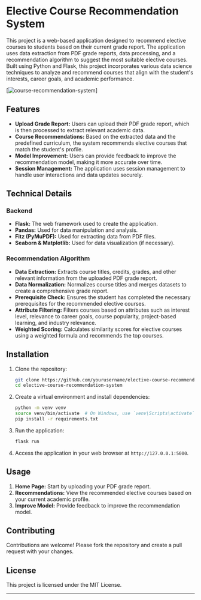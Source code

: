 # Elective Course Recommendation System

This project is a web-based application designed to recommend elective courses to students based on their current grade report. The application uses data extraction from PDF grade reports, data processing, and a recommendation algorithm to suggest the most suitable elective courses. Built using Python and Flask, this project incorporates various data science techniques to analyze and recommend courses that align with the student's interests, career goals, and academic performance.

[![course-recommendation-system](https://github.com/user-attachments/assets/9371367c-d25f-4fcc-baa7-afa151b45cdb)]


## Features

- **Upload Grade Report:** Users can upload their PDF grade report, which is then processed to extract relevant academic data.
- **Course Recommendations:** Based on the extracted data and the predefined curriculum, the system recommends elective courses that match the student's profile.
- **Model Improvement:** Users can provide feedback to improve the recommendation model, making it more accurate over time.
- **Session Management:** The application uses session management to handle user interactions and data updates securely.

## Technical Details

### Backend

- **Flask:** The web framework used to create the application.
- **Pandas:** Used for data manipulation and analysis.
- **Fitz (PyMuPDF):** Used for extracting data from PDF files.
- **Seaborn & Matplotlib:** Used for data visualization (if necessary).

### Recommendation Algorithm

- **Data Extraction:** Extracts course titles, credits, grades, and other relevant information from the uploaded PDF grade report.
- **Data Normalization:** Normalizes course titles and merges datasets to create a comprehensive grade report.
- **Prerequisite Check:** Ensures the student has completed the necessary prerequisites for the recommended elective courses.
- **Attribute Filtering:** Filters courses based on attributes such as interest level, relevance to career goals, course popularity, project-based learning, and industry relevance.
- **Weighted Scoring:** Calculates similarity scores for elective courses using a weighted formula and recommends the top courses.

## Installation

1. Clone the repository:

   ```bash
   git clone https://github.com/yourusername/elective-course-recommendation-system.git
   cd elective-course-recommendation-system
   ```

2. Create a virtual environment and install dependencies:

   ```bash
   python -m venv venv
   source venv/bin/activate  # On Windows, use `venv\Scripts\activate`
   pip install -r requirements.txt
   ```

3. Run the application:

   ```bash
   flask run
   ```

4. Access the application in your web browser at `http://127.0.0.1:5000`.

## Usage

1. **Home Page:** Start by uploading your PDF grade report.
2. **Recommendations:** View the recommended elective courses based on your current academic profile.
3. **Improve Model:** Provide feedback to improve the recommendation model.

## Contributing

Contributions are welcome! Please fork the repository and create a pull request with your changes.

## License

This project is licensed under the MIT License.

---
